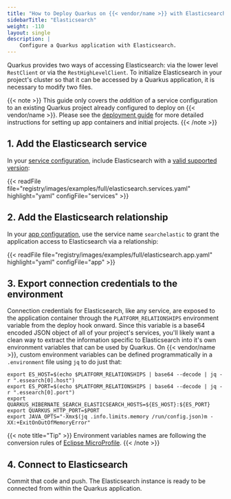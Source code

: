 ```yaml
---
title: "How to Deploy Quarkus on {{< vendor/name >}} with Elasticsearch"
sidebarTitle: "Elasticsearch"
weight: -110
layout: single
description: |
    Configure a Quarkus application with Elasticsearch.
---
```


Quarkus provides two ways of accessing Elasticsearch: via the lower level `RestClient` or via the `RestHighLevelClient`. To initialize Elasticsearch in your project's cluster so that it can be accessed by a Quarkus application, it is necessary to modify two files. 

{{< note >}}
This guide only covers the *addition* of a service configuration to an existing Quarkus project already configured to deploy on {{< vendor/name >}}. Please see the [deployment guide](/guides/quarkus/deploy/_index.md) for more detailed instructions for setting up app containers and initial projects. 
{{< /note >}}

## 1. Add the Elasticsearch service

In your [service configuration](../../add-services/_index.md), include Elasticsearch with a [valid supported version](../../add-services/elasticsearch.md):

{{< readFile file="registry/images/examples/full/elasticsearch.services.yaml" highlight="yaml" configFile="services" >}}

## 2. Add the Elasticsearch relationship

In your [app configuration](../../create-apps/app-reference.md), use the service name `searchelastic` to grant the application access to Elasticsearch via a relationship:

{{< readFile file="registry/images/examples/full/elasticsearch.app.yaml" highlight="yaml" configFile="app" >}}

## 3. Export connection credentials to the environment

Connection credentials for Elasticsearch, like any service, are exposed to the application container through the `PLATFORM_RELATIONSHIPS` environment variable from the deploy hook onward. Since this variable is a base64 encoded JSON object of all of your project's services, you'll likely want a clean way to extract the information specific to Elasticsearch into it's own environment variables that can be used by Quarkus. On {{< vendor/name >}}, custom environment variables can be defined programmatically in a `.environment` file using `jq` to do just that:

```text
export ES_HOST=$(echo $PLATFORM_RELATIONSHIPS | base64 --decode | jq -r ".essearch[0].host")
export ES_PORT=$(echo $PLATFORM_RELATIONSHIPS | base64 --decode | jq -r ".essearch[0].port")
export QUARKUS_HIBERNATE_SEARCH_ELASTICSEARCH_HOSTS=${ES_HOST}:${ES_PORT}
export QUARKUS_HTTP_PORT=$PORT
export JAVA_OPTS="-Xmx$(jq .info.limits.memory /run/config.json)m -XX:+ExitOnOutOfMemoryError"
```

{{< note title="Tip" >}}
Environment variables names are following the conversion rules of [Eclipse MicroProfile](https://github.com/eclipse/microprofile-config/blob/master/spec/src/main/asciidoc/configsources.asciidoc#user-content-default-configsources).
{{< /note >}}

## 4. Connect to Elasticsearch

Commit that code and push. The Elasticsearch instance is ready to be connected from within the Quarkus application.
